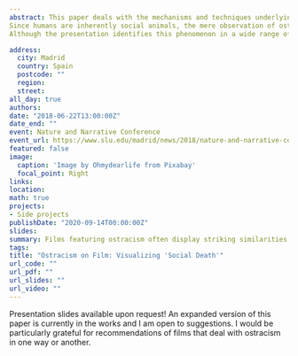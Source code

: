 ```yaml
---
abstract: This paper deals with the mechanisms and techniques underlying cinematic depictions of ostracism. This phenomenon consists either of marginalization of an individual within the social group, or his total exclusion from it - a form of social control that promotes conforming to the group norms. Ostracism is a uniquely human evolutionary remnant from a time when all humans lived in small hunter-gatherer bands and such social censure had disastrous effects on the affected person's reproductive success (hence the moniker "social death").
Since humans are inherently social animals, the mere observation of ostracism of another person can be a source of emphatic pain. Similarly, the evolved defense mechanism of picking up non-verbal cues of impending ostracism (even something as seemingly trivial as avoidance of eye contact) is inherently visual in nature. Therefore, this process is perfectly relayed by cinema as an audiovisual medium. The audience vicariously experiences the "social pain" of the affected character on the screen, which with its "high stakes" engenders a feeling of suspense. Filmmakers exploit such moments and strategically place them at key junctures of the narrative in order to maximize their impact. The presentation features a detailed analysis of these intentional "manipulations" of the audience in a selection of films, through testing them against the main theories of narrative tension and suspense, such as Smuts' "desire frustration" theory and Yanal's "emotional misidentification" theory.
Although the presentation identifies this phenomenon in a wide range of films, created in different cultural and temporal contexts, e.g. Under Suspicion (USA, 2000), The Thing (USA, 1981), the Ballad of Orin (Japan, 1977), M (Weimar Germany, 1931), Garde à Vue (France, 1981), The Nasty Girl (West Germany, 1990), it primarily deals with The Hunt (Denmark, 2012), and The Witch (USA, 2015).

address:
  city: Madrid
  country: Spain
  postcode: ""
  region: 
  street: 
all_day: true
authors: 
date: "2018-06-22T13:00:00Z"
date_end: ""
event: Nature and Narrative Conference
event_url: https://www.slu.edu/madrid/news/2018/nature-and-narrative-conference.php
featured: false
image:
  caption: 'Image by Ohmydearlife from Pixabay'
  focal_point: Right
links:
location:
math: true
projects:
- Side projects
publishDate: "2020-09-14T00:00:00Z"
slides: 
summary: Films featuring ostracism often display striking similarities, despite the different sociocultural milieu they were published in. In this presentation I offer a biocultural explanation for these similarities—the filmmakers deliberately craft their films so as to pander to both the cultural background and biological imperatives of the audience.
tags: 
title: "Ostracism on Film: Visualizing 'Social Death'"
url_code: ""
url_pdf: ""
url_slides: ""
url_video: ""
---
```

Presentation slides available upon request! An expanded version of this paper is currently in the works and I am open to suggestions. I would be particularly grateful for recommendations of films that deal with ostracism in one way or another. 